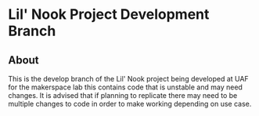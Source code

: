 # Lil' Nook Project Development Branch

## About
This is the develop branch of the Lil' Nook project being developed at UAF for the makerspace lab this contains code that is unstable and may need changes.
It is advised that if planning to replicate there may need to be multiple changes to code in order to make working depending on use case.

